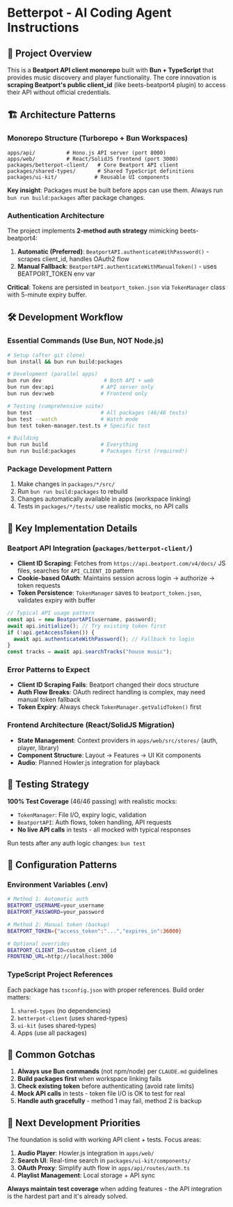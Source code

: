 # Betterpot - AI Coding Agent Instructions

## 🎵 Project Overview
This is a **Beatport API client monorepo** built with **Bun + TypeScript** that provides music discovery and player functionality. The core innovation is **scraping Beatport's public client_id** (like beets-beatport4 plugin) to access their API without official credentials.

## 🏗️ Architecture Patterns

### Monorepo Structure (Turborepo + Bun Workspaces)
```
apps/api/          # Hono.js API server (port 8000)
apps/web/          # React/SolidJS frontend (port 3000)
packages/betterpot-client/   # Core Beatport API client
packages/shared-types/       # Shared TypeScript definitions
packages/ui-kit/            # Reusable UI components
```

**Key insight**: Packages must be built before apps can use them. Always run `bun run build:packages` after package changes.

### Authentication Architecture
The project implements **2-method auth strategy** mimicking beets-beatport4:

1. **Automatic (Preferred)**: `BeatportAPI.authenticateWithPassword()` - scrapes client_id, handles OAuth2 flow
2. **Manual Fallback**: `BeatportAPI.authenticateWithManualToken()` - uses BEATPORT_TOKEN env var

**Critical**: Tokens are persisted in `beatport_token.json` via `TokenManager` class with 5-minute expiry buffer.

## 🛠️ Development Workflow

### Essential Commands (Use Bun, NOT Node.js)
```bash
# Setup (after git clone)
bun install && bun run build:packages

# Development (parallel apps)
bun run dev                    # Both API + web
bun run dev:api               # API server only
bun run dev:web               # Frontend only

# Testing (comprehensive suite)
bun test                      # All packages (46/46 tests)
bun test --watch              # Watch mode
bun test token-manager.test.ts # Specific test

# Building
bun run build                 # Everything
bun run build:packages        # Packages first (required!)
```

### Package Development Pattern
1. Make changes in `packages/*/src/`
2. Run `bun run build:packages` to rebuild
3. Changes automatically available in apps (workspace linking)
4. Tests in `packages/*/tests/` use realistic mocks, no API calls

## 🔑 Key Implementation Details

### Beatport API Integration (`packages/betterpot-client/`)
- **Client ID Scraping**: Fetches from `https://api.beatport.com/v4/docs/` JS files, searches for `API_CLIENT_ID` pattern
- **Cookie-based OAuth**: Maintains session across login → authorize → token requests
- **Token Persistence**: `TokenManager` saves to `beatport_token.json`, validates expiry with buffer

```typescript
// Typical API usage pattern
const api = new BeatportAPI(username, password);
await api.initialize(); // Try existing token first
if (!api.getAccessToken()) {
  await api.authenticateWithPassword(); // Fallback to login
}
const tracks = await api.searchTracks("house music");
```

### Error Patterns to Expect
- **Client ID Scraping Fails**: Beatport changed their docs structure
- **Auth Flow Breaks**: OAuth redirect handling is complex, may need manual token fallback
- **Token Expiry**: Always check `TokenManager.getValidToken()` first

### Frontend Architecture (React/SolidJS Migration)
- **State Management**: Context providers in `apps/web/src/stores/` (auth, player, library)
- **Component Structure**: Layout → Features → UI Kit components
- **Audio**: Planned Howler.js integration for playback

## 🧪 Testing Strategy

**100% Test Coverage** (46/46 passing) with realistic mocks:
- `TokenManager`: File I/O, expiry logic, validation
- `BeatportAPI`: Auth flows, token handling, API requests
- **No live API calls** in tests - all mocked with typical responses

Run tests after any auth logic changes: `bun test`

## 🔧 Configuration Patterns

### Environment Variables (.env)
```bash
# Method 1: Automatic auth
BEATPORT_USERNAME=your_username
BEATPORT_PASSWORD=your_password

# Method 2: Manual token (backup)
BEATPORT_TOKEN={"access_token":"...","expires_in":36000}

# Optional overrides
BEATPORT_CLIENT_ID=custom_client_id
FRONTEND_URL=http://localhost:3000
```

### TypeScript Project References
Each package has `tsconfig.json` with proper references. Build order matters:
1. `shared-types` (no dependencies)
2. `betterpot-client` (uses shared-types)
3. `ui-kit` (uses shared-types)
4. Apps (use all packages)

## 🚨 Common Gotchas

1. **Always use Bun commands** (not npm/node) per `CLAUDE.md` guidelines
2. **Build packages first** when workspace linking fails
3. **Check existing token** before authenticating (avoid rate limits)
4. **Mock API calls** in tests - token file I/O is OK to test for real
5. **Handle auth gracefully** - method 1 may fail, method 2 is backup

## 🎯 Next Development Priorities

The foundation is solid with working API client + tests. Focus areas:
1. **Audio Player**: Howler.js integration in `apps/web/`
2. **Search UI**: Real-time search in `packages/ui-kit/components/`
3. **OAuth Proxy**: Simplify auth flow in `apps/api/routes/auth.ts`
4. **Playlist Management**: Local storage + API sync

**Always maintain test coverage** when adding features - the API integration is the hardest part and it's already solved.